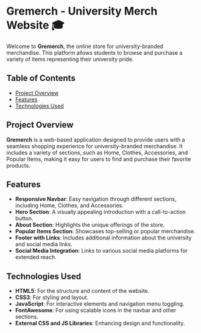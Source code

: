# Gremerch - University Merch Website 🎓

Welcome to **Gremerch**, the online store for university-branded merchandise. This platform allows students to browse and purchase a variety of items representing their university pride.

## Table of Contents
- [Project Overview](#project-overview)
- [Features](#features)
- [Technologies Used](#technologies-used)

## Project Overview
**Gremerch** is a web-based application designed to provide users with a seamless shopping experience for university-branded merchandise. It includes a variety of sections, such as Home, Clothes, Accessories, and Popular Items, making it easy for users to find and purchase their favorite products.

## Features
- **Responsive Navbar**: Easy navigation through different sections, including Home, Clothes, and Accessories.
- **Hero Section**: A visually appealing introduction with a call-to-action button.
- **About Section**: Highlights the unique offerings of the store.
- **Popular Items Section**: Showcases top-selling or popular merchandise.
- **Footer with Links**: Includes additional information about the university and social media links.
- **Social Media Integration**: Links to various social media platforms for extended reach.

## Technologies Used
- **HTML5**: For the structure and content of the website.
- **CSS3**: For styling and layout.
- **JavaScript**: For interactive elements and navigation menu toggling.
- **FontAwesome**: For using scalable icons in the navbar and other sections.
- **External CSS and JS Libraries**: Enhancing design and functionality.
